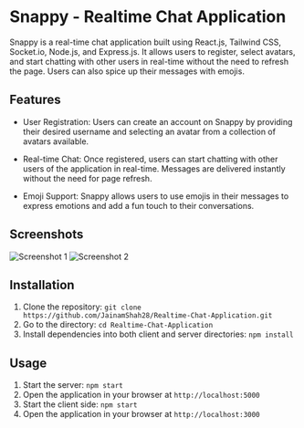 # Snappy - Realtime Chat Application

Snappy is a real-time chat application built using React.js, Tailwind CSS, Socket.io, Node.js, and Express.js. It allows users to register, select avatars, and start chatting with other users in real-time without the need to refresh the page. Users can also spice up their messages with emojis.

## Features

- User Registration: Users can create an account on Snappy by providing their desired username and selecting an avatar from a collection of avatars available.

- Real-time Chat: Once registered, users can start chatting with other users of the application in real-time. Messages are delivered instantly without the need for page refresh.

- Emoji Support: Snappy allows users to use emojis in their messages to express emotions and add a fun touch to their conversations.

## Screenshots

![Screenshot 1](/images/screenshot_1.png)
![Screenshot 2](/images/screenshot_2.png)

## Installation

1. Clone the repository: `git clone https://github.com/JainamShah28/Realtime-Chat-Application.git`
2. Go to the directory: `cd Realtime-Chat-Application`
3. Install dependencies into both client and server directories: `npm install`

## Usage

1. Start the server: `npm start`
2. Open the application in your browser at `http://localhost:5000`
3. Start the client side: `npm start`
4. Open the application in your browser at `http://localhost:3000`
